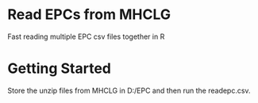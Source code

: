 # Read EPCs from MHCLG
Fast reading multiple EPC csv files together in R
# Getting Started
Store the unzip files from MHCLG in D:/EPC and then run the readepc.csv.
